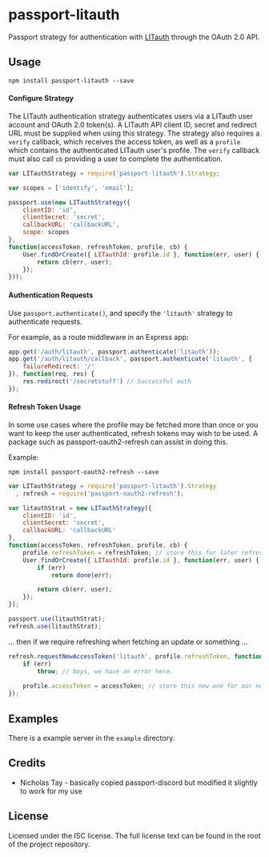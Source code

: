 # passport-litauth

Passport strategy for authentication with [LITauth](https://auth.litdevs.org) through the OAuth 2.0 API.

## Usage
`npm install passport-litauth --save`

#### Configure Strategy
The LITauth authentication strategy authenticates users via a LITauth user account and OAuth 2.0 token(s). A LITauth API client ID, secret and redirect URL must be supplied when using this strategy. The strategy also requires a `verify` callback, which receives the access token, as well as a `profile` which contains the authenticated LITauth user's profile. The `verify` callback must also call `cb` providing a user to complete the authentication.

```javascript
var LITauthStrategy = require('passport-litauth').Strategy;

var scopes = ['identify', 'email'];

passport.use(new LITauthStrategy({
    clientID: 'id',
    clientSecret: 'secret',
    callbackURL: 'callbackURL',
    scope: scopes
},
function(accessToken, refreshToken, profile, cb) {
    User.findOrCreate({ LITauthId: profile.id }, function(err, user) {
        return cb(err, user);
    });
}));
```

#### Authentication Requests
Use `passport.authenticate()`, and specify the `'litauth'` strategy to authenticate requests.

For example, as a route middleware in an Express app:

```javascript
app.get('/auth/litauth', passport.authenticate('litauth'));
app.get('/auth/litauth/callback', passport.authenticate('litauth', {
    failureRedirect: '/'
}), function(req, res) {
    res.redirect('/secretstuff') // Successful auth
});
```

#### Refresh Token Usage

In some use cases where the profile may be fetched more than once or you want to keep the user authenticated, refresh tokens may wish to be used. A package such as passport-oauth2-refresh can assist in doing this.

Example:

`npm install passport-oauth2-refresh --save`

```js
var LITauthStrategy = require('passport-litauth').Strategy
  , refresh = require('passport-oauth2-refresh');

var litauthStrat = new LITauthStrategy({
    clientID: 'id',
    clientSecret: 'secret',
    callbackURL: 'callbackURL'
},
function(accessToken, refreshToken, profile, cb) {
    profile.refreshToken = refreshToken; // store this for later refreshes
    User.findOrCreate({ LITauthId: profile.id }, function(err, user) {
        if (err)
            return done(err);

        return cb(err, user);
    });
});

passport.use(litauthStrat);
refresh.use(litauthStrat);
```

... then if we require refreshing when fetching an update or something ...

```js
refresh.requestNewAccessToken('litauth', profile.refreshToken, function(err, accessToken, refreshToken) {
    if (err)
        throw; // boys, we have an error here.
    
    profile.accessToken = accessToken; // store this new one for our new requests!
});
```

## Examples

There is a example server in the `example` directory.

## Credits
* Nicholas Tay - basically copied passport-discord but modified it slightly to work for my use

## License
Licensed under the ISC license. The full license text can be found in the root of the project repository.
